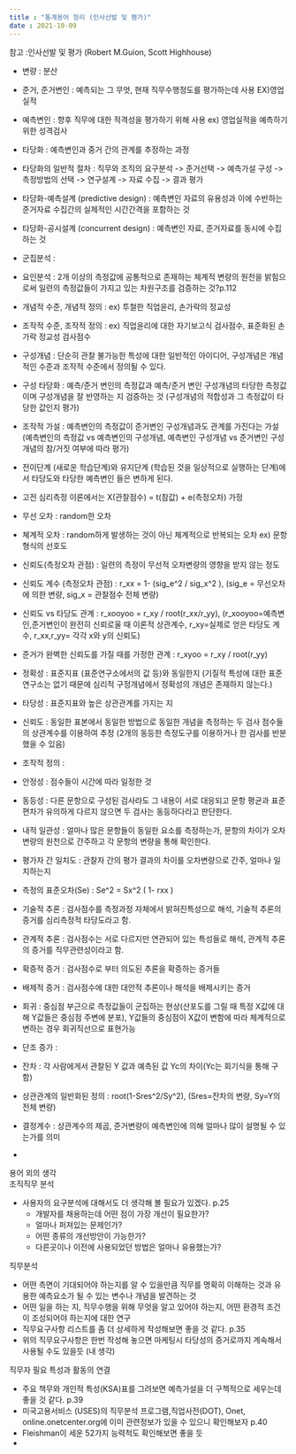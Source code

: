 ```yaml
---
title : "통계용어 정리 (인사선발 및 평가)"
date : 2021-10-09
---
```


참고 :인사선발 및 평가 (Robert M.Guion, Scott Highhouse)  

* 변량 : 분산  
* 준거, 준거변인 : 예측되는 그 무엇, 현재 직무수행정도를 평가하는데 사용   EX)영업실적  
* 예측변인 : 향후 직무에 대한 적격성을 평가하기 위해 사용 ex) 영업실적을 예측하기 위한 성격검사  
* 타당화 : 예측변인과 중거 간의 관계를 추정하는 과정  
* 타당화의 일반적 절차 : 직무와 조직의 요구분석 -> 준거선택 -> 예측가설 구성 -> 측정방법의 선택 -> 연구설계 -> 자료 수집 -> 결과 평가   
* 타당화-예측설계 (predictive design) : 예측변인 자료의 유용성과 이에 수반하는 준거자료 수집간의 실제적인 시간간격을 포함하는 것  
* 타당화-공시설계 (concurrent design) : 예측변인 자료, 준거자료를 동시에 수집하는 것  
* 군집분석 :  
* 요인분석 : 2개 이상의 측정값에 공통적으로 존재하는 체계적 변량의 원천을 밝힘으로써 일련의 측정값들이 가지고 있는 차원구조를 검증하는 것?p.112  
* 개념적 수준, 개념적 정의 : ex) 투철한 직업윤리, 손가락의 정교성    
* 조작적 수준, 조작적 정의 : ex) 직업윤리에 대한 자기보고식 검사점수, 표준화된 손가락 정교성 검사점수  
* 구성개념 : 단순히 관찰 불가능한 특성에 대한 일반적인 아이디어, 구성개념은 개념적인 수준과 조작적 수준에서 정의될 수 있다.    
* 구성 타당화 : 예측/준거 변인의 측정값과 예측/준거 변인 구성개념의 타당한 측정값이며 구성개념을 잘 반영하는 지 검증하는 것 (구성개념의 적합성과 그 측정값이 타당한 값인지 평가)  
* 조작적 가설 : 예측변인의 측정값이 준거변인 구성개념과도 관계를 가진다는 가설 (예측변인의 측정값 vs 예측변인의 구성개념, 예측변인 구성개념 vs 준거변인 구성개념의 참/거짓 여부에 따라 평가)  
* 전이단계 (새로운 학습단계)와 유지단계 (학습된 것을 일상적으로 실행하는 단계)에서 타당도와 타당한 예측변인 들은 변하게 된다.      
* 고전 심리측정 이론에서는 X(관찰점수) = t(참값) + e(측정오차) 가정  
* 무선 오차 : random한 오차 
* 쳬계적 오차 : random하게 발생하는 것이 아닌 체계적으로 반복되는 오차 ex) 문항형식의 선호도  
* 신뢰도(측정오차 관점) : 일련의 측정이 무선적 오차변량의 영향을 받지 않는 정도
* 신뢰도 계수 (측정오차 관점) : r_xx = 1- (sig_e^2 / sig_x^2 ), (sig_e = 무선오차에 의한 변량, sig_x = 관찰점수 전체 변량)  
* 신뢰도 vs 타당도 관계 : r_xooyoo = r_xy / root(r_xx/r_yy), (r_xooyoo=예측변인,준거변인이 완전히 신뢰로울 때 이론적 상관계수, r_xy=실제로 얻은 타당도 계수, r_xx,r_yy= 각각 x와 y의 신뢰도)  
* 준거가 완벽한 신뢰도를 가질 때를 가정한 관계 : r_xyoo = r_xy / root(r_yy)  
* 정확성 : 표준지표 (표준연구소에서의 값 등)와 동일한지 (기질적 특성에 대한 표준연구소는 없기 때문에 심리적 구정개념에서 정확성의 개념은 존재하지 않는다.)  
* 타당성 : 표준지표와 높은 상관관계를 가지는 지  
* 신뢰도 : 동일한 표본에서 동일한 방법으로 동일한 개념을 측정하는 두 검사 점수들의 상관계수를 이용하여 추정 (2개의 동등한 측정도구를 이용하거나 한 검사를 반분했을 수 있음)  
* 조작적 정의 :  
* 안정성 : 점수들이 시간에 따라 일정한 것  
* 동등성 : 다른 문항으로 구성된 검사라도 그 내용이 서로 대응되고 문항 평균과 표준편차가 유의하게 다르지 않으면 두 검사는 동등하다라고 판단한다.  
* 내적 일관성 : 얼마나 많은 문항들이 동일한 요소를 측정하는가, 문항의 차이가 오차변량의 원천으로 간주하고 각 문항의 변량을 통해 확인한다.  
* 평가자 간 일치도 : 관찰자 간의 평가 결과의 차이를 오차변량으로 간주, 얼마나 일치하는지  
* 측정의 표준오차(Se) : Se^2 = Sx^2 ( 1- rxx ) 
* 기술적 추론 : 검사점수를 측정과정 자체에서 밝혀진특성으로 해석, 기술적 추론의 증거를 심리측정적 타당도라고 함.  
* 관계적 추론 : 검사점수는 서로 다르지만 연관되어 있는 특성들로 해석, 관계적 추론의 증거를 직무관련성이라고 함.   
* 확증적 증거 : 검사점수로 부터 의도된 추론을 확증하는 증거들  
* 배제적 증거 : 검사점수에 대한 대안적 추론이나 해석을 배제시키는 증거  

* 회귀 : 중심점 부근으로 측정값들이 군집하는 현상(산포도를 그릴 때 특정 X값에 대해 Y값들은 중심점 주변에 분포), Y값들의 중심점이 X값이 변함에 따라 체계적으로 변하는 경우 회귀직선으로 표현가능   
* 단조 증가 :  
* 잔차 : 각 사람에게서 관찰된 Y 값과 예측된 값 Yc의 차이(Yc는 회기식을 통해 구함)  
* 상관관계의 일반화된 정의 : root(1-Sres^2/Sy^2), (Sres=잔차의 변량, Sy=Y의 전체 변량)  
* 결정계수 : 상관계수의 제곱, 준거변량이 예측변인에 의해 얼마나 많이 설명될 수 있는가를 의미  
* 

 

용어 외의 생각  
조직직무 분석  
* 사용자의 요구분석에 대해서도 더 생각해 볼 필요가 있겠다. p.25   
  * 개발자를 채용하는데 어떤 점이 가장 개선이 필요한가?  
  * 얼마나 퍼져있는 문제인가?  
  * 어떤 종류의 개선방안이 가능한가?  
  * 다른곳이나 이전에 사용되었던 방법은 얼마나 유용했는가?  
  
직무분석  
* 어떤 측면이 기대되어야 하는지를 알 수 있을만큼 직무를 명확히 이해하는 것과 유용한 예측요소가 될 수 있는 변수나 개념을 발견하는 것  
* 어떤 일을 하는 지, 직무수행을 위해 무엇을 알고 있어야 하는지, 어떤 환경적 조건이 조성되어야 하는지에 대한 연구  
* 직무요구사항 리스트를 좀 더 상세하게 작성해보면 좋을 것 같다. p.35  
* 위의 직무요구사항은 한번 작성해 놓으면 마케팅시 타당성의 증거로까지 계속해서 사용될 수도 있을듯 (내 생각)  
  
직무자 필요 특성과 활동의 연결  
* 주요 책무와 개인적 특성(KSA)표를 그려보면 예측가설을 더 구첵적으로 세우는데 좋을 것 같다. p.39  
* 미국고용서비스 (USES)의 직무분석 프로그램,직업사전(DOT), Onet, online.onetcenter.org에 이미 관련정보가 있을 수 있으니 확인해보자 p.40  
* Fleishman이 세운 52가지 능력척도 확인해보면 좋을 듯  
* 

